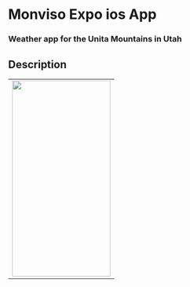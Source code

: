 # Monviso Expo ios App

### Weather app for the Unita Mountains in Utah 

## Description



<table>
  <tr>
    <td><img src="https://user-images.githubusercontent.com/59584919/171916388-ef8e7871-bf28-4ddc-8006-977e2150a853.jpeg" width=200 height=400></td>
  </tr>
 </table>
